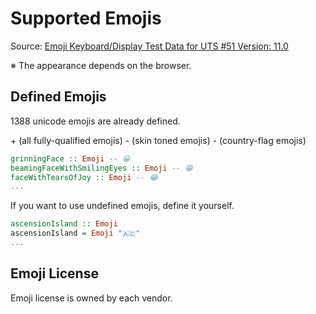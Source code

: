 # Supported Emojis

Source:
[Emoji Keyboard/Display Test Data for UTS #51 Version: 11.0](https://unicode.org/Public/emoji/11.0/emoji-test.txt)

※ The appearance depends on the browser.

## Defined Emojis

1388 unicode emojis are already defined.

\+ (all fully-qualified emojis)
\- (skin toned emojis)
\- (country-flag emojis)

```PureScript
grinningFace :: Emoji -- 😀
beamingFaceWithSmilingEyes :: Emoji -- 😁
faceWithTearsOfJoy :: Emoji -- 😂
...
```

If you want to use undefined emojis, define it yourself.

```PureScript
ascensionIsland :: Emoji
ascensionIsland = Emoji "🇦🇨"
...
```

## Emoji License

Emoji license is owned by each vendor.
